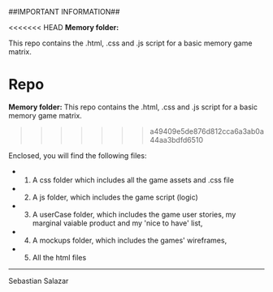 ##IMPORTANT INFORMATION##

<<<<<<< HEAD
**Memory folder:** 

This repo contains the .html, .css and .js script for a basic memory game matrix.


**Repo**
=======
**Memory folder:** This repo contains the .html, .css and .js script for a basic memory game matrix.
>>>>>>> a49409e5de876d812cca6a3ab0a44aa3bdfd6510

Enclosed, you will find the following files:
- 1. A css folder which includes all the game assets and .css file
- 2. A js folder, which includes the game script (logic)
- 3. A userCase folder, which includes the game user stories, my marginal vaiable product and my 'nice to have' list, 
- 4. A mockups folder, which includes the games' wireframes,
- 5. All the html files


---
Sebastian Salazar
